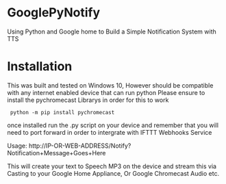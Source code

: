 # GooglePyNotify
Using Python and Google home to Build a Simple Notification System with TTS

# Installation

This was built and tested on Windows 10, However should be compatible with any internet enabled device that can run python
Please ensure to install the pychromecast Librarys in order for this to work

<code> python -m pip install pychromecast </code>

once installed run the .py script on your device and remember that you will need to port forward in order to intergrate with IFTTT Webhooks Service

Usage: http://IP-OR-WEB-ADDRESS/Notify?Notification+Message+Goes+Here

This will create your text to Speech MP3 on the device and stream this via Casting to your Google Home Appliance, Or Google Chromecast Audio etc.
